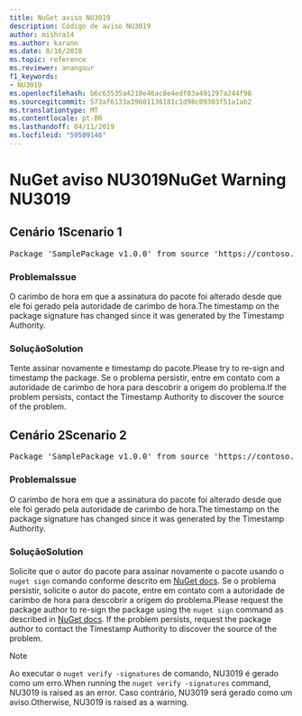 ```yaml
---
title: NuGet aviso NU3019
description: Código de aviso NU3019
author: mishra14
ms.author: karann
ms.date: 8/16/2018
ms.topic: reference
ms.reviewer: anangaur
f1_keywords:
- NU3019
ms.openlocfilehash: b6c63535a4210e46ac8e4edf03a491297a244f98
ms.sourcegitcommit: 573af6133a39601136181c1d98c09303f51a1ab2
ms.translationtype: MT
ms.contentlocale: pt-BR
ms.lasthandoff: 04/11/2019
ms.locfileid: "59509146"
---
```

# <a name="nuget-warning-nu3019"></a><span data-ttu-id="38ec9-103">NuGet aviso NU3019</span><span class="sxs-lookup"><span data-stu-id="38ec9-103">NuGet Warning NU3019</span></span>

## <a name="scenario-1"></a><span data-ttu-id="38ec9-104">Cenário 1</span><span class="sxs-lookup"><span data-stu-id="38ec9-104">Scenario 1</span></span>

<pre>Package 'SamplePackage v1.0.0' from source 'https://contoso.com/index.json': The timestamp integrity check failed.</pre>

### <a name="issue"></a><span data-ttu-id="38ec9-105">Problema</span><span class="sxs-lookup"><span data-stu-id="38ec9-105">Issue</span></span>

<span data-ttu-id="38ec9-106">O carimbo de hora em que a assinatura do pacote foi alterado desde que ele foi gerado pela autoridade de carimbo de hora.</span><span class="sxs-lookup"><span data-stu-id="38ec9-106">The timestamp on the package signature has changed since it was generated by the Timestamp Authority.</span></span>


### <a name="solution"></a><span data-ttu-id="38ec9-107">Solução</span><span class="sxs-lookup"><span data-stu-id="38ec9-107">Solution</span></span>

<span data-ttu-id="38ec9-108">Tente assinar novamente e timestamp do pacote.</span><span class="sxs-lookup"><span data-stu-id="38ec9-108">Please try to re-sign and timestamp the package.</span></span> <span data-ttu-id="38ec9-109">Se o problema persistir, entre em contato com a autoridade de carimbo de hora para descobrir a origem do problema.</span><span class="sxs-lookup"><span data-stu-id="38ec9-109">If the problem persists, contact the Timestamp Authority to discover the source of the problem.</span></span>



## <a name="scenario-2"></a><span data-ttu-id="38ec9-110">Cenário 2</span><span class="sxs-lookup"><span data-stu-id="38ec9-110">Scenario 2</span></span>

<pre>Package 'SamplePackage v1.0.0' from source 'https://contoso.com/index.json': The primary signature's timestamp integrity check failed.</pre>

### <a name="issue"></a><span data-ttu-id="38ec9-111">Problema</span><span class="sxs-lookup"><span data-stu-id="38ec9-111">Issue</span></span>

<span data-ttu-id="38ec9-112">O carimbo de hora em que a assinatura do pacote foi alterado desde que ele foi gerado pela autoridade de carimbo de hora.</span><span class="sxs-lookup"><span data-stu-id="38ec9-112">The timestamp on the package signature has changed since it was generated by the Timestamp Authority.</span></span>


### <a name="solution"></a><span data-ttu-id="38ec9-113">Solução</span><span class="sxs-lookup"><span data-stu-id="38ec9-113">Solution</span></span>

<span data-ttu-id="38ec9-114">Solicite que o autor do pacote para assinar novamente o pacote usando o `nuget sign` comando conforme descrito em [NuGet docs](https://docs.microsoft.com/en-us/nuget/create-packages/sign-a-package). Se o problema persistir, solicite o autor do pacote, entre em contato com a autoridade de carimbo de hora para descobrir a origem do problema.</span><span class="sxs-lookup"><span data-stu-id="38ec9-114">Please request the package author to re-sign the package using the `nuget sign` command as described in [NuGet docs](https://docs.microsoft.com/en-us/nuget/create-packages/sign-a-package). If the problem persists, request the package author to contact the Timestamp Authority to discover the source of the problem.</span></span>


> [!Note]
> <span data-ttu-id="38ec9-115">Ao executar o `nuget verify -signatures` de comando, NU3019 é gerado como um erro.</span><span class="sxs-lookup"><span data-stu-id="38ec9-115">When running the `nuget verify -signatures` command, NU3019 is raised as an error.</span></span> <span data-ttu-id="38ec9-116">Caso contrário, NU3019 será gerado como um aviso.</span><span class="sxs-lookup"><span data-stu-id="38ec9-116">Otherwise, NU3019 is raised as a warning.</span></span>
